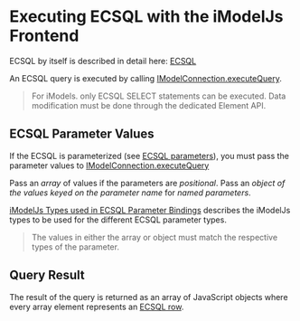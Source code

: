 # Executing ECSQL with the iModelJs Frontend

ECSQL by itself is described in detail here: [ECSQL](../ECSQL)

An ECSQL query is executed by calling [IModelConnection.executeQuery]($imodeljs-frontend.IModelConnection.executeQuery).

> For iModels. only ECSQL SELECT statements can be executed. Data modification must be done through
> the dedicated Element API.

## ECSQL Parameter Values

If the ECSQL is parameterized (see [ECSQL parameters](../ECSQL#ecsql-parameters)), you must pass the parameter values to
[IModelConnection.executeQuery]($imodeljs-frontend.IModelConnection.executeQuery)

Pass an *array* of values if the parameters are *positional*. Pass an *object of the values keyed on the parameter name* for *named parameters*.

[iModelJs Types used in ECSQL Parameter Bindings](../ECSQLParameterTypes) describes the iModelJs types to be used for the different ECSQL parameter types.

> The values in either the array or object must match the respective types of the parameter.

## Query Result

The result of the query is returned as an array of JavaScript objects where every array element represents an [ECSQL row](../ECSQLRowFormat).
